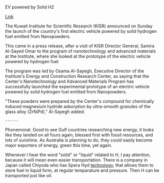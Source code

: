 EV powered by Solid H2

[Link](https://fuelcellsworks.com/news/kuwaits-kisr-launches-first-electric-vehicle-powered-by-solid-hydrogen-fuel/)

The Kuwait Institute for Scientific Research (KISR) announced on
Sunday the launch of the country's first electric vehicle powered by
solid hydrogen fuel emitted from Nanopowders.

This came in a press release, after a visit of KISR Director General,
Samira Al-Sayed Omar to the program of nanotechnology and advanced
materials at the Institute, where she looked at the prototype of the
electric vehicle powered by hydrogen fuel.

The program was led by Osama Al-Sayegh, Executive Director of the
Institute's Energy and Construction Research Center, as saying that
the Center's Nanotechnology and Advanced Materials Program has
successfully launched the experimental prototype of an electric
vehicle powered by solid hydrogen fuel emitted from Nanopowders.

"These powders were prepared by the Center's compound for chemically
induced magnesium hydride adsorption by ultra-smooth granules of the
glass alloy (ZrNiPd)," Al-Sayegh added.

`------`

Phonemonal. Good to see Gulf countries researching new energy, it
looks like they landed on all fours again, blessed first with fossil
resources, and lots of sunshine. As Australia is planning to do, they
could easily become major exporters of energy, green this time, yet
again.

Whenever I hear the word "solid" or "liquid" related to H, I pay
attention, because it will mean even easier transportation. There is a
company in Japan called Chiyoda who has Spera Hyd
[technology](https://www.chiyodacorp.com/en/service/spera-hydrogen/innovations/),
that allows them to store fuel in liquid form, at regular temparature
and pressure. Then H can be transported just like oil.


